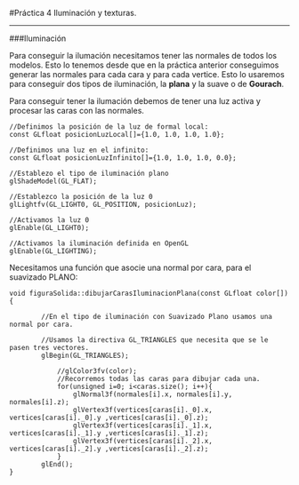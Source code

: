 #Práctica 4 Iluminación y texturas.
- - - 

###Iluminación

Para conseguir la ilumación necesitamos tener las normales de todos los modelos. Esto lo tenemos desde que en la práctica anterior conseguimos generar las normales para cada cara y para cada vertice. Esto lo usaremos para conseguir dos tipos de iluminación, la **plana** y la suave o de **Gourach**.

Para conseguir tener la ilumación debemos de tener una luz activa y procesar las caras con las normales.

    //Definimos la posición de la luz de formal local:
    const GLfloat posicionLuzLocal[]={1.0, 1.0, 1.0, 1.0};

    //Definimos una luz en el infinito:
    const GLfloat posicionLuzInfinito[]={1.0, 1.0, 1.0, 0.0};

    //Establezo el tipo de iluminación plano
    glShadeModel(GL_FLAT);

    //Establezco la posición de la luz 0
    glLightfv(GL_LIGHT0, GL_POSITION, posicionLuz);

    //Activamos la luz 0
    glEnable(GL_LIGHT0);

    //Activamos la iluminación definida en OpenGL
    glEnable(GL_LIGHTING);
    


Necesitamos una función que asocie una normal por cara, para el suavizado PLANO:

	void figuraSolida::dibujarCarasIluminacionPlana(const GLfloat color[]){

            //En el tipo de iluminación con Suavizado Plano usamos una normal por cara.

            //Usamos la directiva GL_TRIANGLES que necesita que se le pasen tres vectores.
            glBegin(GL_TRIANGLES);

                //glColor3fv(color);
                //Recorremos todas las caras para dibujar cada una.
                for(unsigned i=0; i<caras.size(); i++){
                    glNormal3f(normales[i].x, normales[i].y, normales[i].z);
                    glVertex3f(vertices[caras[i]._0].x, vertices[caras[i]._0].y ,vertices[caras[i]._0].z);
                    glVertex3f(vertices[caras[i]._1].x, vertices[caras[i]._1].y ,vertices[caras[i]._1].z);
                    glVertex3f(vertices[caras[i]._2].x, vertices[caras[i]._2].y ,vertices[caras[i]._2].z);
                }
            glEnd();
	}
    
    
